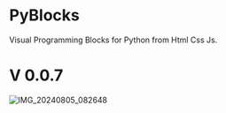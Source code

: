 # PyBlocks
Visual Programming Blocks for Python  from Html Css Js.
# V 0.0.7
![IMG_20240805_082648](https://github.com/user-attachments/assets/aaafc96e-9e74-4055-a77e-f90246393a94)

